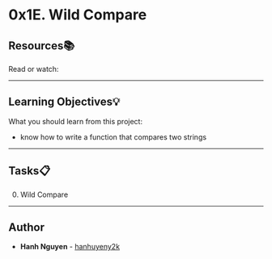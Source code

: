 # 0x1E. Wild Compare

## Resources:books:
Read or watch:

---
## Learning Objectives:bulb:
What you should learn from this project:
* know how to write a function that compares two strings
---
## Tasks:clipboard:
0) Wild Compare
---

## Author
* **Hanh Nguyen** - [hanhuyeny2k](github.com/hanhuyeny2k)
